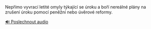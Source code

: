 
Nepřímo vyvrací letité omyly týkající se úroku a boří nereálné plány na zrušení úroku pomocí peněžní nebo úvěrové reformy.

[🔊 Poslechnout audio](/data/7-paragraphs/audio/chapter_103/para_002-Nepmo-vyvrac-letit-omyly-tkajc-se-roku-a-b.mp3)
